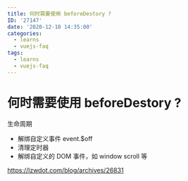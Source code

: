 ```yaml
---
title: 何时需要使用 beforeDestory ?
ID: '27147'
date: '2020-12-10 14:35:00'
categories:
  - learns
  - vuejs-faq
tags:
  - learns
  - vuejs-faq
---
```


# 何时需要使用 beforeDestory ?

生命周期

- 解绑自定义事件 event.$off
- 清理定时器
- 解绑自定义的 DOM 事件，如 window scroll 等

https://lzwdot.com/blog/archives/26831
 
 
